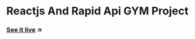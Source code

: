 # Reactjs And Rapid Api GYM Project

### [See it live](https://gym-rapidapi-reactjs.netlify.app/) ↗
